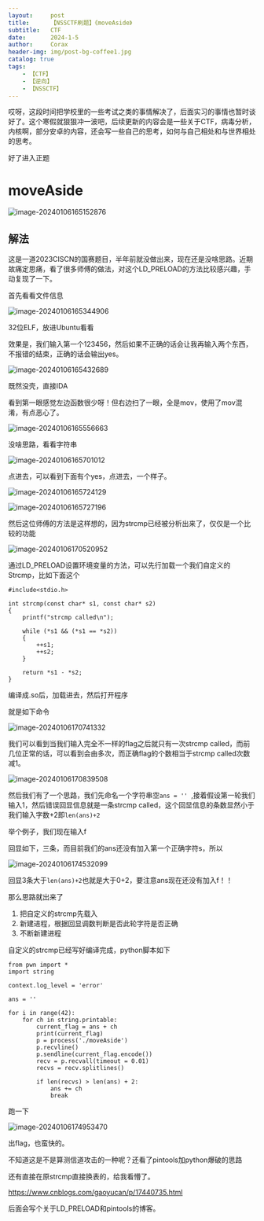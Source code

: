 ```yaml
---
layout:     post
title:      【NSSCTF刷题】《moveAside》
subtitle:   CTF
date:       2024-1-5
author:     Corax
header-img: img/post-bg-coffee1.jpg
catalog: true
tags:
    - 【CTF】
    - 【逆向】
    - 【NSSCTF】
---
```


哎呀，这段时间把学校里的一些考试之类的事情解决了，后面实习的事情也暂时谈好了。这个寒假就狠狠冲一波吧，后续更新的内容会是一些关于CTF，病毒分析，内核啊，部分安卓的内容，还会写一些自己的思考，如何与自己相处和与世界相处的思考。



好了进入正题

# moveAside

![image-20240106165152876](https://typora-1321221957.cos.ap-shanghai.myqcloud.com/image1/202401061837833.png)

## 解法

这是一道2023CISCN的国赛题目，半年前就没做出来，现在还是没啥思路。近期故痛定思痛，看了很多师傅的做法，对这个LD_PRELOAD的方法比较感兴趣，手动复现了一下。

首先看看文件信息

![image-20240106165344906](https://typora-1321221957.cos.ap-shanghai.myqcloud.com/image1/202401061837834.png)

32位ELF，放进Ubuntu看看

效果是，我们输入第一个123456，然后如果不正确的话会让我再输入两个东西，不报错的结束，正确的话会输出yes。

![image-20240106165432689](https://typora-1321221957.cos.ap-shanghai.myqcloud.com/image1/202401061837835.png)

既然没壳，直接IDA

看到第一眼感觉左边函数很少呀！但右边扫了一眼，全是mov，使用了mov混淆，有点恶心了。

![image-20240106165556663](https://typora-1321221957.cos.ap-shanghai.myqcloud.com/image1/202401061837836.png)

没啥思路，看看字符串

![image-20240106165701012](https://typora-1321221957.cos.ap-shanghai.myqcloud.com/image1/202401061837837.png)

点进去，可以看到下面有个yes，点进去，一个样子。

![image-20240106165724129](https://typora-1321221957.cos.ap-shanghai.myqcloud.com/image1/202401061837838.png)

![image-20240106165727196](https://typora-1321221957.cos.ap-shanghai.myqcloud.com/image1/202401061837839.png)

然后这位师傅的方法是这样想的，因为strcmp已经被分析出来了，仅仅是一个比较的功能

![image-20240106170520952](https://typora-1321221957.cos.ap-shanghai.myqcloud.com/image1/202401061837840.png)

通过LD_PRELOAD设置环境变量的方法，可以先行加载一个我们自定义的Strcmp，比如下面这个

```
#include<stdio.h>

int strcmp(const char* s1, const char* s2)
{
	printf("strcmp called\n");

	while (*s1 && (*s1 == *s2))
	{
		++s1;
		++s2;
	}

	return *s1 - *s2;
}
```

编译成.so后，加载进去，然后打开程序

就是如下命令

![image-20240106170741332](https://typora-1321221957.cos.ap-shanghai.myqcloud.com/image1/202401061837841.png)

我们可以看到当我们输入完全不一样的flag之后就只有一次strcmp called，而前几位正常的话，可以看到会由多次，而正确flag的个数相当于strcmp called次数减1。

![image-20240106170839508](https://typora-1321221957.cos.ap-shanghai.myqcloud.com/image1/202401061837842.png)

然后我们有了一个思路，我们先命名一个字符串空`ans = '' `,接着假设第一轮我们输入1，然后错误回显信息就是一条strcmp called，这个回显信息的条数显然小于我们输入字数+2即`len(ans)+2`

举个例子，我们现在输入f

回显如下，三条，而目前我们的ans还没有加入第一个正确字符s，所以

![image-20240106174532099](https://typora-1321221957.cos.ap-shanghai.myqcloud.com/image1/202401061837843.png)

回显3条大于`len(ans)+2`也就是大于0+2，要注意ans现在还没有加入f！！



那么思路就出来了

1. 把自定义的strcmp先载入
2. 新建进程，根据回显调数判断是否此轮字符是否正确
3. 不断新建进程



自定义的strcmp已经写好编译完成，python脚本如下

```
from pwn import *
import string

context.log_level = 'error'

ans = ''

for i in range(42):
    for ch in string.printable:
        current_flag = ans + ch
        print(current_flag)
        p = process('./moveAside')
        p.recvline()
        p.sendline(current_flag.encode())
        recv = p.recvall(timeout = 0.01)
        recvs = recv.splitlines()

        if len(recvs) > len(ans) + 2:
            ans += ch
            break
```

跑一下

![image-20240106174953470](https://typora-1321221957.cos.ap-shanghai.myqcloud.com/image1/202401061837844.png)

出flag，也蛮快的。

不知道这是不是算测信道攻击的一种呢？还看了pintools加python爆破的思路

还有直接在原strcmp直接换表的，给我看懵了。

https://www.cnblogs.com/gaoyucan/p/17440735.html

后面会写个关于LD_PRELOAD和pintools的博客。


